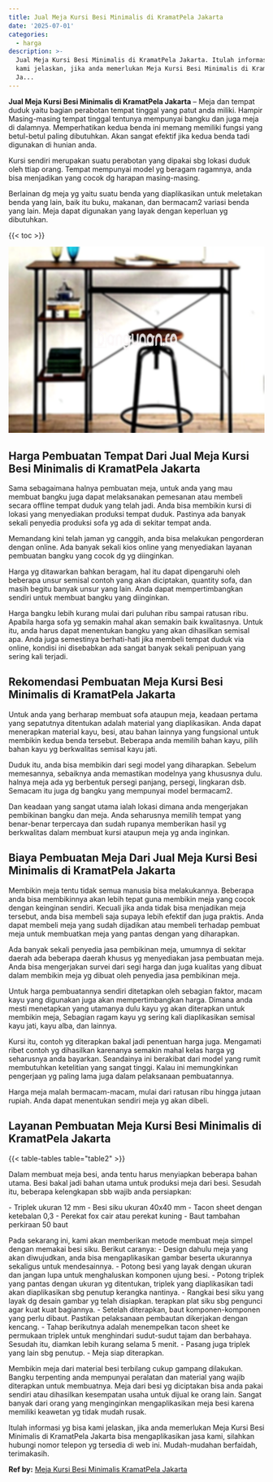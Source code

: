 ```yaml
---
title: Jual Meja Kursi Besi Minimalis di KramatPela Jakarta
date: '2025-07-01'
categories:
  - harga
description: >-
  Jual Meja Kursi Besi Minimalis di KramatPela Jakarta. Itulah informasi yg bisa
  kami jelaskan, jika anda memerlukan Meja Kursi Besi Minimalis di KramatPela
  Ja...
---
```


**Jual Meja Kursi Besi Minimalis di KramatPela Jakarta** – Meja dan tempat duduk yaitu bagian perabotan tempat tinggal yang patut anda miliki. Hampir Masing-masing tempat tinggal tentunya mempunyai bangku dan juga meja di dalamnya. Memperhatikan kedua benda ini memang memiliki fungsi yang betul-betul paling dibutuhkan. Akan sangat efektif jika kedua benda tadi digunakan di hunian anda.

Kursi sendiri merupakan suatu perabotan yang dipakai sbg lokasi duduk oleh ttiap orang. Tempat mempunyai model yg beragam ragamnya, anda bisa menjadikan yang cocok dg harapan masing-masing.

Berlainan dg meja yg yaitu suatu benda yang diaplikasikan untuk meletakan benda yang lain, baik itu buku, makanan, dan bermacam2 variasi benda yang lain. Meja dapat digunakan yang layak dengan keperluan yg dibutuhkan.

{{< toc >}}

![Jual Meja Kursi Besi Minimalis di KramatPela Jakarta](/images/jual-meja-besi-murah24.png)

## Harga Pembuatan Tempat Dari Jual Meja Kursi Besi Minimalis di KramatPela Jakarta

Sama sebagaimana halnya pembuatan meja, untuk anda yang mau membuat bangku juga dapat melaksanakan pemesanan atau membeli secara offline tempat duduk yang telah jadi. Anda bisa membikin kursi di lokasi yang menyediakan produksi tempat duduk. Pastinya ada banyak sekali penyedia produksi sofa yg ada di sekitar tempat anda.

Memandang kini telah jaman yg canggih, anda bisa melakukan pengorderan dengan online. Ada banyak sekali kios online yang menyediakan layanan pembuatan bangku yang cocok dg yg diinginkan.

Harga yg ditawarkan bahkan beragam, hal itu dapat dipengaruhi oleh beberapa unsur semisal contoh yang akan diciptakan, quantity sofa, dan masih begitu banyak unsur yang lain. Anda dapat mempertimbangkan sendiri untuk membuat bangku yang diinginkan.

Harga bangku lebih kurang mulai dari puluhan ribu sampai ratusan ribu. Apabila harga sofa yg semakin mahal akan semakin baik kwalitasnya. Untuk itu, anda harus dapat menentukan bangku yang akan dihasilkan semisal apa. Anda juga semestinya berhati-hati jika membeli tempat duduk via online, kondisi ini disebabkan ada sangat banyak sekali penipuan yang sering kali terjadi.

## Rekomendasi Pembuatan Meja Kursi Besi Minimalis di KramatPela Jakarta

Untuk anda yang berharap membuat sofa ataupun meja, keadaan pertama yang sepatutnya ditentukan adalah material yang diaplikasikan. Anda dapat menerapkan material kayu, besi, atau bahan lainnya yang fungsional untuk membikin kedua benda tersebut. Beberapa anda memilih bahan kayu, pilih bahan kayu yg berkwalitas semisal kayu jati.

Duduk itu, anda bisa membikin dari segi model yang diharapkan. Sebelum memesannya, sebaiknya anda memastikan modelnya yang khususnya dulu. halnya meja ada yg berbentuk persegi panjang, persegi, lingkaran dsb. Semacam itu juga dg bangku yang mempunyai model bermacam2.

Dan keadaan yang sangat utama ialah lokasi dimana anda mengerjakan pembikinan bangku dan meja. Anda seharusnya memilih tempat yang benar-benar terpercaya dan sudah rupanya memberikan hasil yg berkwalitas dalam membuat kursi ataupun meja yg anda inginkan.

## Biaya Pembuatan Meja Dari Jual Meja Kursi Besi Minimalis di KramatPela Jakarta

Membikin meja tentu tidak semua manusia bisa melakukannya. Beberapa anda bisa membikinnya akan lebih tepat guna membikin meja yang cocok dengan keinginan sendiri. Kecuali jika anda tidak bisa menjadikan meja tersebut, anda bisa membeli saja supaya lebih efektif dan juga praktis. Anda dapat membeli meja yang sudah dijadikan atau membeli terhadap pembuat meja untuk membuatkan meja yang pantas dengan yang diharapkan.

Ada banyak sekali penyedia jasa pembikinan meja, umumnya di sekitar daerah ada beberapa daerah khusus yg menyediakan jasa pembuatan meja. Anda bisa mengerjakan survei dari segi harga dan juga kualitas yang dibuat dalam membikin meja yg dibuat oleh penyedia jasa pembikinan meja.

Untuk harga pembuatannya sendiri ditetapkan oleh sebagian faktor, macam kayu yang digunakan juga akan mempertimbangkan harga. Dimana anda mesti menetapkan yang utamanya dulu kayu yg akan diterapkan untuk membikin meja, Sebagian ragam kayu yg sering kali diaplikasikan semisal kayu jati, kayu alba, dan lainnya.

Kursi itu, contoh yg diterapkan bakal jadi penentuan harga juga. Mengamati ribet contoh yg dihasilkan karenanya semakin mahal kelas harga yg seharusnya anda bayarkan. Seandainya ini berakibat dari model yang rumit membutuhkan ketelitian yang sangat tinggi. Kalau ini memungkinkan pengerjaan yg paling lama juga dalam pelaksanaan pembuatannya.

Harga meja malah bermacam-macam, mulai dari ratusan ribu hingga jutaan rupiah. Anda dapat menentukan sendiri meja yg akan dibeli.

## Layanan Pembuatan Meja Kursi Besi Minimalis di KramatPela Jakarta

{{< table-tables table="table2" >}}

Dalam membuat meja besi, anda tentu harus menyiapkan beberapa bahan utama. Besi bakal jadi bahan utama untuk produksi meja dari besi. Sesudah itu, beberapa kelengkapan sbb wajib anda persiapkan:

\- Triplek ukuran 12 mm - Besi siku ukuran 40x40 mm - Tacon sheet dengan ketebalan 0,3 - Perekat fox cair atau perekat kuning - Baut tambahan perkiraan 50 baut

Pada sekarang ini, kami akan memberikan metode membuat meja simpel dengan memakai besi siku. Berikut caranya: - Design dahulu meja yang akan diwujudkan, anda bisa mengaplikasikan gambar beserta ukurannya sekaligus untuk mendesainnya. - Potong besi yang layak dengan ukuran dan jangan lupa untuk menghaluskan komponen ujung besi. - Potong triplek yang pantas dengan ukuran yg ditentukan, triplek yang diaplikasikan tadi akan diaplikasikan sbg penutup kerangka nantinya. - Rangkai besi siku yang layak dg desain gambar yg telah disiapkan. terapkan plat siku sbg pengunci agar kuat kuat bagiannya. - Setelah diterapkan, baut komponen-komponen yang perlu dibaut. Pastikan pelaksanaan pembautan dikerjakan dengan kencang. - Tahap berikutnya adalah menempelkan tacon sheet ke permukaan triplek untuk menghindari sudut-sudut tajam dan berbahaya. Sesudah itu, diamkan lebih kurang selama 5 menit. - Pasang juga triplek yang lain sbg penutup. - Meja siap diterapkan.

Membikin meja dari material besi terbilang cukup gampang dilakukan. Bangku terpenting anda mempunyai peralatan dan material yang wajib diterapkan untuk membuatnya. Meja dari besi yg diciptakan bisa anda pakai sendiri atau dihasilkan kesempatan usaha untuk dijual ke orang lain. Sangat banyak dari orang yang menginginkan mengaplikasikan meja besi karena memiliki keawetan yg tidak mudah rusak.

Itulah informasi yg bisa kami jelaskan, jika anda memerlukan Meja Kursi Besi Minimalis di KramatPela Jakarta bisa mengaplikasikan jasa kami, silahkan hubungi nomor telepon yg tersedia di web ini. Mudah-mudahan berfaidah, terimakasih.

**Ref by:** [Meja Kursi Besi Minimalis KramatPela Jakarta](https://id.wikipedia.org/wiki/Meja)
